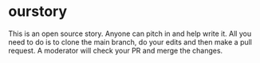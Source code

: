 # ourstory

This is an open source story. Anyone can pitch in and help write it. All you need to do is to clone the main branch, do your edits and then make a pull request. A moderator will check your PR and merge the changes. 
